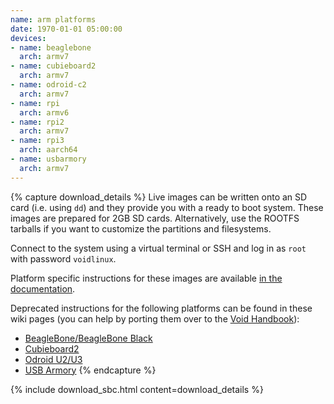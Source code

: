 ```yaml
---
name: arm platforms
date: 1970-01-01 05:00:00
devices:
- name: beaglebone
  arch: armv7
- name: cubieboard2
  arch: armv7
- name: odroid-c2
  arch: armv7
- name: rpi
  arch: armv6
- name: rpi2
  arch: armv7
- name: rpi3
  arch: aarch64
- name: usbarmory
  arch: armv7
---
```


{% capture download_details %}
Live images can be written onto an SD card (i.e. using `dd`) and they provide you with a ready to boot system. These images are prepared for 2GB SD cards. Alternatively, use the ROOTFS tarballs if you want to customize the partitions and filesystems.

Connect to the system using a virtual terminal or SSH and log in as `root` with password `voidlinux`.

Platform specific instructions for these images are available [in the documentation](https://docs.voidlinux.org/installation/guides/arm-devices/platforms.html).

Deprecated instructions for the following platforms can be found in these wiki pages (you can help by porting them over to the [Void Handbook](https://github.com/void-linux/void-docs/blob/master/CONTRIBUTING.md)):

- [BeagleBone/BeagleBone Black](https://wiki.voidlinux.org/Beaglebone)
- [Cubieboard2](https://wiki.voidlinux.org/Cubieboard2_SD-Card)
- [Odroid U2/U3](https://wiki.voidlinux.org/Odroid_U2)
- [USB Armory](https://wiki.voidlinux.org/USB_Armory)
{% endcapture %}

{% include download_sbc.html content=download_details %}
